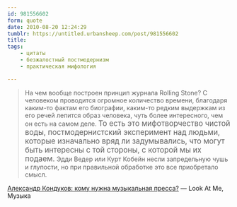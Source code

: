 ```yaml
---
id: 981556602
form: quote
date: 2010-08-20 12:24:29
tumblr: https://untitled.urbansheep.com/post/981556602
title: 
tags:
    - цитаты
    - безжалостный постмодернизм
    - практическая мифология

---
```


<blockquote>
На чем вообще построен принцип журнала Rolling Stone? C человеком проводится огромное количество времени, благодаря каким-то фактам его биографии, каким-то редким выдержкам из его речей лепится образ человека, чуть более интересного, чем он есть на самом деле. <big>То есть это мифотворчество чистой воды, постмодернистский эксперимент над людьми, которые изначально вряд ли задумывались, что могут быть интересны с той стороны, с которой мы их подаем.</big> Эдди Ведер или Курт Кобейн несли запредельную чушь и глупости, но при правильной обработке это все приобретало смысл.
</blockquote>

<a href="http://www.lookatme.ru/flows/muzyika/posts/103109-media">Александр Кондуков: кому нужна музыкальная пресса?</a> — Look At Me, Музыка
